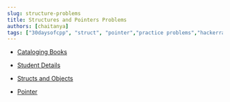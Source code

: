 ```yaml
---
slug: structure-problems
title: Structures and Pointers Problems
authors: [chaitanya]
tags: ["30daysofcpp", "struct", "pointer","practice problems","hackerrank","geeksforgeeks","codechef"]
---
```


- [Cataloging Books](https://www.codechef.com/learn/course/college-oops-cpp/CPOPCPP05/problems/PPSCPP227)

- [Student Details](https://www.hackerrank.com/challenges/c-tutorial-struct/problem)

- [Structs and Objects](https://www.geeksforgeeks.org/problems/structs-and-objects/1)

- [Pointer](https://www.hackerrank.com/challenges/c-tutorial-pointer/problem)


